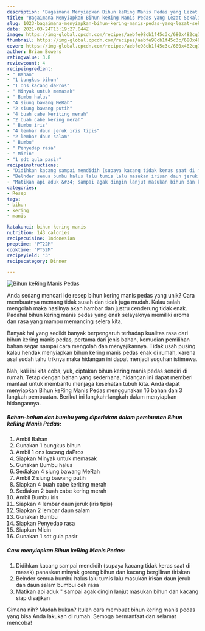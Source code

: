 ```yaml
---
description: "Bagaimana Menyiapkan Bihun keRing Manis Pedas yang Lezat Sekali"
title: "Bagaimana Menyiapkan Bihun keRing Manis Pedas yang Lezat Sekali"
slug: 1023-bagaimana-menyiapkan-bihun-kering-manis-pedas-yang-lezat-sekali
date: 2021-03-24T13:19:27.044Z
image: https://img-global.cpcdn.com/recipes/aebfe98cb1f45c3c/680x482cq70/bihun-kering-manis-pedas-foto-resep-utama.jpg
thumbnail: https://img-global.cpcdn.com/recipes/aebfe98cb1f45c3c/680x482cq70/bihun-kering-manis-pedas-foto-resep-utama.jpg
cover: https://img-global.cpcdn.com/recipes/aebfe98cb1f45c3c/680x482cq70/bihun-kering-manis-pedas-foto-resep-utama.jpg
author: Brian Bowers
ratingvalue: 3.8
reviewcount: 4
recipeingredient:
- " Bahan"
- "1 bungkus bihun"
- "1 ons kacang daPros"
- " Minyak untuk memasak"
- " Bumbu halus"
- "4 siung bawang MeRah"
- "2 siung bawang putih"
- "4 buah cabe keriting merah"
- "2 buah cabe kering merah"
- " Bumbu iris"
- "4 lembar daun jeruk iris tipis"
- "2 lembar daun salam"
- " Bumbu"
- " Penyedap rasa"
- " Micin"
- "1 sdt gula pasir"
recipeinstructions:
- "Didihkan kacang sampai mendidih (supaya kacang tidak keras saat di masak),panaskan minyak goreng bihun dan kacang bergiliran tiriskan"
- "Belnder semua bumbu halus lalu tumis lalu masukan irisan daun jeruk dan daun salam bumbui cek rasa"
- "Matikan api aduk &#34; sampai agak dingin lanjut masukan bihun dan kacang siap disajikan"
categories:
- Resep
tags:
- bihun
- kering
- manis

katakunci: bihun kering manis 
nutrition: 143 calories
recipecuisine: Indonesian
preptime: "PT22M"
cooktime: "PT52M"
recipeyield: "3"
recipecategory: Dinner

---
```



![Bihun keRing Manis Pedas](https://img-global.cpcdn.com/recipes/aebfe98cb1f45c3c/680x482cq70/bihun-kering-manis-pedas-foto-resep-utama.jpg)

Anda sedang mencari ide resep bihun kering manis pedas yang unik? Cara membuatnya memang tidak susah dan tidak juga mudah. Kalau salah mengolah maka hasilnya akan hambar dan justru cenderung tidak enak. Padahal bihun kering manis pedas yang enak selayaknya memiliki aroma dan rasa yang mampu memancing selera kita.



Banyak hal yang sedikit banyak berpengaruh terhadap kualitas rasa dari bihun kering manis pedas, pertama dari jenis bahan, kemudian pemilihan bahan segar sampai cara mengolah dan menyajikannya. Tidak usah pusing kalau hendak menyiapkan bihun kering manis pedas enak di rumah, karena asal sudah tahu triknya maka hidangan ini dapat menjadi suguhan istimewa.


Nah, kali ini kita coba, yuk, ciptakan bihun kering manis pedas sendiri di rumah. Tetap dengan bahan yang sederhana, hidangan ini dapat memberi manfaat untuk membantu menjaga kesehatan tubuh kita. Anda dapat menyiapkan Bihun keRing Manis Pedas menggunakan 16 bahan dan 3 langkah pembuatan. Berikut ini langkah-langkah dalam menyiapkan hidangannya.

<!--inarticleads1-->

##### Bahan-bahan dan bumbu yang diperlukan dalam pembuatan Bihun keRing Manis Pedas:

1. Ambil  Bahan
1. Gunakan 1 bungkus bihun
1. Ambil 1 ons kacang daPros
1. Siapkan  Minyak untuk memasak
1. Gunakan  Bumbu halus
1. Sediakan 4 siung bawang MeRah
1. Ambil 2 siung bawang putih
1. Siapkan 4 buah cabe keriting merah
1. Sediakan 2 buah cabe kering merah
1. Ambil  Bumbu iris
1. Siapkan 4 lembar daun jeruk (iris tipis)
1. Siapkan 2 lembar daun salam
1. Gunakan  Bumbu
1. Siapkan  Penyedap rasa
1. Siapkan  Micin
1. Gunakan 1 sdt gula pasir




<!--inarticleads2-->

##### Cara menyiapkan Bihun keRing Manis Pedas:

1. Didihkan kacang sampai mendidih (supaya kacang tidak keras saat di masak),panaskan minyak goreng bihun dan kacang bergiliran tiriskan
1. Belnder semua bumbu halus lalu tumis lalu masukan irisan daun jeruk dan daun salam bumbui cek rasa
1. Matikan api aduk &#34; sampai agak dingin lanjut masukan bihun dan kacang siap disajikan




Gimana nih? Mudah bukan? Itulah cara membuat bihun kering manis pedas yang bisa Anda lakukan di rumah. Semoga bermanfaat dan selamat mencoba!
